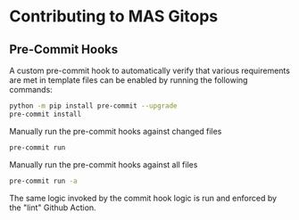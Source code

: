 Contributing to MAS Gitops
===============================================================================

Pre-Commit Hooks
-------------------------------------------------------------------------------

A custom pre-commit hook to automatically verify that various requirements are met in template files can be enabled by running the following commands:

```bash
python -m pip install pre-commit --upgrade
pre-commit install
```

Manually run the pre-commit hooks against changed files
```bash
pre-commit run
```

Manually run the pre-commit hooks against all files
```bash
pre-commit run -a
```

The same logic invoked by the commit hook logic is run and enforced by the "lint" Github Action.